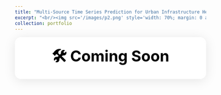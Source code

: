 ```yaml
---
title: "Multi-Source Time Series Prediction for Urban Infrastructure Health"
excerpt: "<br/><img src='/images/p2.png' style='width: 70%; margin: 0 auto; display: block;'>"
collection: portfolio
---
```


<div style="
    background: rgba(255, 255, 255, 0.7);
    backdrop-filter: blur(10px);
    -webkit-backdrop-filter: blur(10px);
    padding: 20px 40px;
    border-radius: 16px;
    box-shadow: 0 4px 30px rgba(0, 0, 0, 0.1);
    border: 1px solid rgba(255, 255, 255, 0.3);
    color: #000;
    font-family: -apple-system, BlinkMacSystemFont, 'Segoe UI', Roboto, sans-serif;
    font-size: 2.5rem;
    font-weight: 700;  /* 添加这一行来加粗字体 */
    text-align: center;
    transition: all 0.3s ease;
    animation: float 3s ease-in-out infinite;
    cursor: pointer;
    position: relative;
" onmouseover="this.style.transform='scale(1.05)'" onmouseout="this.style.transform='scale(1)'">
    🛠️ Coming Soon
    <style>
        @keyframes float {
            0% { transform: translateY(0px); }
            50% { transform: translateY(-10px); }
            100% { transform: translateY(0px); }
        }
    </style>
</div>